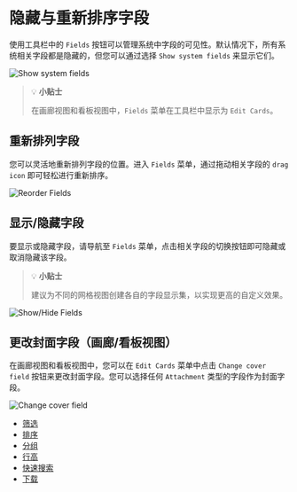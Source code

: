 # 隐藏与重新排序字段

使用工具栏中的 `Fields` 按钮可以管理系统中字段的可见性。默认情况下，所有系统相关字段都是隐藏的，但您可以通过选择 `Show system fields` 来显示它们。

![Show system fields](https://docs.nocodb.com/assets/images/fields-show-system-fields-2eb0f4e0a0c16c6b46c38f243709e581.png)

> 💡 **小贴士**
> 
> 在画廊视图和看板视图中，`Fields` 菜单在工具栏中显示为 `Edit Cards`。

## 重新排列字段[](https://docs.nocodb.com/getting-started/self-hosted/installation/aws-ecs/#rearranging-fields "直接链接到重新排列字段")

您可以灵活地重新排列字段的位置。进入 `Fields` 菜单，通过拖动相关字段的 `drag icon` 即可轻松进行重新排序。

![Reorder Fields](https://docs.nocodb.com/assets/images/fields-reorder-f25c546ea11fd8df6d4d0eafc1d4e5ae.png)

## 显示/隐藏字段[](https://docs.nocodb.com/getting-started/self-hosted/installation/aws-ecs/#showhide-fields "直接链接到显示/隐藏字段")

要显示或隐藏字段，请导航至 `Fields` 菜单，点击相关字段的切换按钮即可隐藏或取消隐藏该字段。

> 💡 **小贴士**
> 
> 建议为不同的网格视图创建各自的字段显示集，以实现更高的自定义效果。

![Show/Hide Fields](https://docs.nocodb.com/assets/images/fields-hide-5d148bab6699773742b9bfed3c0fce87.png)

## 更改封面字段（画廊/看板视图）[](https://docs.nocodb.com/getting-started/self-hosted/installation/aws-ecs/#change-cover-field-gallerykanban-view "直接链接到更改封面字段（画廊/看板视图）")

在画廊视图和看板视图中，您可以在 `Edit Cards` 菜单中点击 `Change cover field` 按钮来更改封面字段。您可以选择任何 `Attachment` 类型的字段作为封面字段。

![Change cover field](https://docs.nocodb.com/assets/images/change-cover-image-ab1e220f3d9f8ccba648546c2f0e9b22.png)

- [筛选](https://docs.nocodb.com/table-operations/filter)
- [排序](https://docs.nocodb.com/table-operations/sort)
- [分组](https://docs.nocodb.com/table-operations/group-by)
- [行高](https://docs.nocodb.com/table-operations/row-height)
- [快速搜索](https://docs.nocodb.com/table-operations/search)
- [下载](https://docs.nocodb.com/table-operations/download)